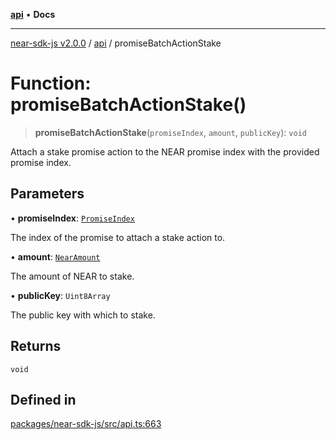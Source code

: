 [**api**](../README.md) • **Docs**

***

[near-sdk-js v2.0.0](../../packages.md) / [api](../README.md) / promiseBatchActionStake

# Function: promiseBatchActionStake()

> **promiseBatchActionStake**(`promiseIndex`, `amount`, `publicKey`): `void`

Attach a stake promise action to the NEAR promise index with the provided promise index.

## Parameters

• **promiseIndex**: [`PromiseIndex`](../../utils/type-aliases/PromiseIndex.md)

The index of the promise to attach a stake action to.

• **amount**: [`NearAmount`](../../utils/type-aliases/NearAmount.md)

The amount of NEAR to stake.

• **publicKey**: `Uint8Array`

The public key with which to stake.

## Returns

`void`

## Defined in

[packages/near-sdk-js/src/api.ts:663](https://github.com/dim-daskalov/near-sdk-js/blob/c0112192f31548f11b769a1fd8095c77a0fff154/packages/near-sdk-js/src/api.ts#L663)
